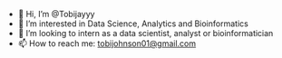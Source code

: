 - 👋 Hi, I’m @Tobijayyy
- 👀 I’m interested in Data Science, Analytics and Bioinformatics
- 💞️ I’m looking to intern as a data scientist, analyst or bioinformatician
- 📫 How to reach me: tobijohnson01@gmail.com

<!---
Tobijayyy/Tobijayyy is a ✨ special ✨ repository because its `README.md` (this file) appears on your GitHub profile.
You can click the Preview link to take a look at your changes.
--->
